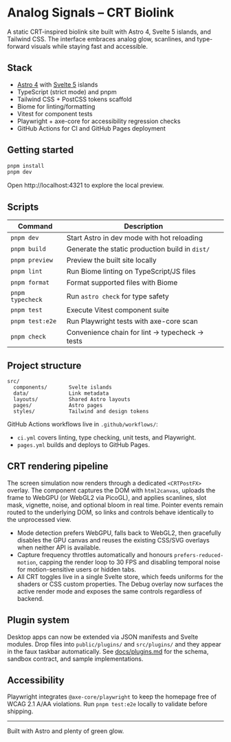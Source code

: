 # Analog Signals – CRT Biolink

A static CRT-inspired biolink site built with Astro 4, Svelte 5 islands, and Tailwind CSS. The interface embraces analog glow, scanlines, and type-forward visuals while staying fast and accessible.

## Stack

- [Astro 4](https://astro.build/) with [Svelte 5](https://svelte.dev/) islands
- TypeScript (strict mode) and pnpm
- Tailwind CSS + PostCSS tokens scaffold
- Biome for linting/formatting
- Vitest for component tests
- Playwright + axe-core for accessibility regression checks
- GitHub Actions for CI and GitHub Pages deployment

## Getting started

```bash
pnpm install
pnpm dev
```

Open http://localhost:4321 to explore the local preview.

## Scripts

| Command | Description |
| --- | --- |
| `pnpm dev` | Start Astro in dev mode with hot reloading |
| `pnpm build` | Generate the static production build in `dist/` |
| `pnpm preview` | Preview the built site locally |
| `pnpm lint` | Run Biome linting on TypeScript/JS files |
| `pnpm format` | Format supported files with Biome |
| `pnpm typecheck` | Run `astro check` for type safety |
| `pnpm test` | Execute Vitest component suite |
| `pnpm test:e2e` | Run Playwright tests with axe-core scan |
| `pnpm check` | Convenience chain for lint -> typecheck -> tests |

## Project structure

```
src/
  components/       Svelte islands
  data/             Link metadata
  layouts/          Shared Astro layouts
  pages/            Astro pages
  styles/           Tailwind and design tokens
```

GitHub Actions workflows live in `.github/workflows/`:
- `ci.yml` covers linting, type checking, unit tests, and Playwright.
- `pages.yml` builds and deploys to GitHub Pages.

## CRT rendering pipeline

The screen simulation now renders through a dedicated `<CRTPostFX>` overlay. The component captures the DOM with `html2canvas`,
uploads the frame to WebGPU (or WebGL2 via PicoGL), and applies scanlines, slot mask, vignette, noise, and optional bloom in
real time. Pointer events remain routed to the underlying DOM, so links and controls behave identically to the unprocessed view.

- Mode detection prefers WebGPU, falls back to WebGL2, then gracefully disables the GPU canvas and reuses the existing CSS/SVG
  overlays when neither API is available.
- Capture frequency throttles automatically and honours `prefers-reduced-motion`, capping the render loop to 30 FPS and
  disabling temporal noise for motion-sensitive users or hidden tabs.
- All CRT toggles live in a single Svelte store, which feeds uniforms for the shaders or CSS custom properties. The Debug
  overlay now surfaces the active render mode and exposes the same controls regardless of backend.

## Plugin system

Desktop apps can now be extended via JSON manifests and Svelte modules. Drop files into `public/plugins/` and `src/plugins/` and they appear in the faux taskbar automatically. See [docs/plugins.md](docs/plugins.md) for the schema, sandbox contract, and sample implementations.

## Accessibility

Playwright integrates `@axe-core/playwright` to keep the homepage free of WCAG 2.1 A/AA violations. Run `pnpm test:e2e` locally to validate before shipping.

---

Built with Astro and plenty of green glow.

